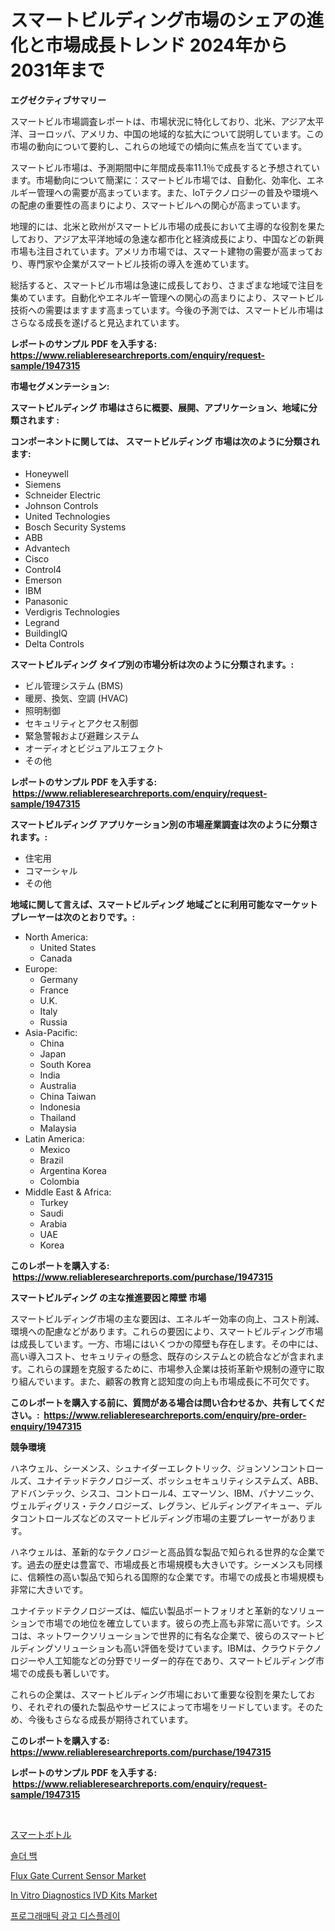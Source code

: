 <p><h1>スマートビルディング市場のシェアの進化と市場成長トレンド 2024年から2031年まで</h1></p><p><strong>エグゼクティブサマリー</strong></p>
<p><p>スマートビル市場調査レポートは、市場状況に特化しており、北米、アジア太平洋、ヨーロッパ、アメリカ、中国の地域的な拡大について説明しています。この市場の動向について要約し、これらの地域での傾向に焦点を当てています。</p><p>スマートビル市場は、予測期間中に年間成長率11.1％で成長すると予想されています。市場動向について簡潔に：スマートビル市場では、自動化、効率化、エネルギー管理への需要が高まっています。また、IoTテクノロジーの普及や環境への配慮の重要性の高まりにより、スマートビルへの関心が高まっています。</p><p>地理的には、北米と欧州がスマートビル市場の成長において主導的な役割を果たしており、アジア太平洋地域の急速な都市化と経済成長により、中国などの新興市場も注目されています。アメリカ市場では、スマート建物の需要が高まっており、専門家や企業がスマートビル技術の導入を進めています。</p><p>総括すると、スマートビル市場は急速に成長しており、さまざまな地域で注目を集めています。自動化やエネルギー管理への関心の高まりにより、スマートビル技術への需要はますます高まっています。今後の予測では、スマートビル市場はさらなる成長を遂げると見込まれています。</p></p>
<p><strong>レポートのサンプル PDF を入手する: <a href="https://www.reliableresearchreports.com/enquiry/request-sample/1947315">https://www.reliableresearchreports.com/enquiry/request-sample/1947315</a></strong></p>
<p><strong>市場セグメンテーション:</strong></p>
<p><strong> スマートビルディング 市場はさらに概要、展開、アプリケーション、地域に分類されます :</strong></p>
<p><strong>コンポーネントに関しては、 スマートビルディング 市場は次のように分類されます: &nbsp;</strong></p>
<p><ul><li>Honeywell</li><li>Siemens</li><li>Schneider Electric</li><li>Johnson Controls</li><li>United Technologies</li><li>Bosch Security Systems</li><li>ABB</li><li>Advantech</li><li>Cisco</li><li>Control4</li><li>Emerson</li><li>IBM</li><li>Panasonic</li><li>Verdigris Technologies</li><li>Legrand</li><li>BuildingIQ</li><li>Delta Controls</li></ul></p>
<p><strong> スマートビルディング タイプ別の市場分析は次のように分類されます。:</strong></p>
<p><ul><li>ビル管理システム (BMS)</li><li>暖房、換気、空調 (HVAC)</li><li>照明制御</li><li>セキュリティとアクセス制御</li><li>緊急警報および避難システム</li><li>オーディオとビジュアルエフェクト</li><li>その他</li></ul></p>
<p><strong>レポートのサンプル PDF を入手する: &nbsp;<a href="https://www.reliableresearchreports.com/enquiry/request-sample/1947315">https://www.reliableresearchreports.com/enquiry/request-sample/1947315</a></strong></p>
<p><strong> スマートビルディング アプリケーション別の市場産業調査は次のように分類されます。:</strong></p>
<p><ul><li>住宅用</li><li>コマーシャル</li><li>その他</li></ul></p>
<p><strong>地域に関して言えば、スマートビルディング 地域ごとに利用可能なマーケットプレーヤーは次のとおりです。:</strong></p>
<p><ul>
    <li>
        North America:
        <ul>
            <li>United States</li>
            <li>Canada</li>
        </ul>
    </li>
    <li>
        Europe:
        <ul>
            <li>Germany</li>
            <li>France</li>
            <li>U.K.</li>
            <li>Italy</li>
            <li>Russia</li>
        </ul>
    </li>
    <li>
        Asia-Pacific:
        <ul>
            <li>China</li>
            <li>Japan</li>
            <li>South Korea</li>
            <li>India</li>
            <li>Australia</li>
            <li>China Taiwan</li>
            <li>Indonesia</li>
            <li>Thailand</li>
            <li>Malaysia</li>
        </ul>
    </li>
    <li>
        Latin America:
        <ul>
            <li>Mexico</li>
            <li>Brazil</li>
            <li>Argentina Korea</li>
            <li>Colombia</li>
        </ul>
    </li>
    <li>
        Middle East & Africa:
        <ul>
            <li>Turkey</li>
            <li>Saudi</li>
            <li>Arabia</li>
            <li>UAE</li>
            <li>Korea</li>
        </ul>
    </li>
    </ul></p>
<p><strong>このレポートを購入する: &nbsp;<a href="https://www.reliableresearchreports.com/purchase/1947315">https://www.reliableresearchreports.com/purchase/1947315</a></strong></p>
<p><strong>スマートビルディング の主な推進要因と障壁 市場</strong></p>
<p><p>スマートビルディング市場の主な要因は、エネルギー効率の向上、コスト削減、環境への配慮などがあります。これらの要因により、スマートビルディング市場は成長しています。一方、市場にはいくつかの障壁も存在します。その中には、高い導入コスト、セキュリティの懸念、既存のシステムとの統合などが含まれます。これらの課題を克服するために、市場参入企業は技術革新や規制の遵守に取り組んでいます。また、顧客の教育と認知度の向上も市場成長に不可欠です。</p></p>
<p><strong>このレポートを購入する前に、質問がある場合は問い合わせるか、共有してください。:&nbsp; <a href="https://www.reliableresearchreports.com/enquiry/pre-order-enquiry/1947315">https://www.reliableresearchreports.com/enquiry/pre-order-enquiry/1947315</a></strong></p>
<p><strong>競争環境</strong></p>
<p><p>ハネウェル、シーメンス、シュナイダーエレクトリック、ジョンソンコントロールズ、ユナイテッドテクノロジーズ、ボッシュセキュリティシステムズ、ABB、アドバンテック、シスコ、コントロール4、エマーソン、IBM、パナソニック、ヴェルディグリス・テクノロジーズ、レグラン、ビルディングアイキュー、デルタコントロールズなどのスマートビルディング市場の主要プレーヤーがあります。</p><p>ハネウェルは、革新的なテクノロジーと高品質な製品で知られる世界的な企業です。過去の歴史は豊富で、市場成長と市場規模も大きいです。シーメンスも同様に、信頼性の高い製品で知られる国際的な企業です。市場での成長と市場規模も非常に大きいです。</p><p>ユナイテッドテクノロジーズは、幅広い製品ポートフォリオと革新的なソリューションで市場での地位を確立しています。彼らの売上高も非常に高いです。シスコは、ネットワークソリューションで世界的に有名な企業で、彼らのスマートビルディングソリューションも高い評価を受けています。IBMは、クラウドテクノロジーや人工知能などの分野でリーダー的存在であり、スマートビルディング市場での成長も著しいです。</p><p>これらの企業は、スマートビルディング市場において重要な役割を果たしており、それぞれの優れた製品やサービスによって市場をリードしています。そのため、今後もさらなる成長が期待されています。</p></p>
<p><strong>このレポートを購入する: &nbsp; <a href="https://www.reliableresearchreports.com/purchase/1947315">https://www.reliableresearchreports.com/purchase/1947315</a></strong></p>
<p><strong>レポートのサンプル PDF を入手する: &nbsp;<a href="https://www.reliableresearchreports.com/enquiry/request-sample/1947315">https://www.reliableresearchreports.com/enquiry/request-sample/1947315</a></strong><strong></strong></p>
<p>&nbsp;</p>
<p><p><a href="https://github.com/bevdtkn4419963/Market-Research-Report-List-1/blob/main/9874843186450.md">スマートボトル</a></p><p><a href="https://github.com/vsoq0zknh59/Market-Research-Report-List-1/blob/main/4721137186415.md">숄더 백</a></p><p><a href="https://github.com/globismark/Market-Research-Report-List-2/blob/main/flux-gate-current-sensor-market.md">Flux Gate Current Sensor Market</a></p><p><a href="https://github.com/prosalinda88/Market-Research-Report-List-3/blob/main/in-vitro-diagnostics-ivd-kits-market.md">In Vitro Diagnostics IVD Kits Market</a></p><p><a href="https://medium.com/@ttmjshfrgiff14/%ED%94%84%EB%A1%9C%EA%B7%B8%EB%9E%98%EB%B0%8D-%EA%B4%91%EA%B3%A0-%EB%94%94%EC%8A%A4%ED%94%8C%EB%A0%88%EC%9D%B4-%EC%8B%9C%EC%9E%A5-%EB%B6%84%EC%84%9D-cagr-%EC%8B%9C%EC%9E%A5-%EC%84%B8%EB%B6%84%ED%99%94-%EB%B0%8F-%EA%B8%80%EB%A1%9C%EB%B2%8C-%EC%82%B0%EC%97%85-%EA%B0%9C%EC%9A%94-77c0547c82bc">프로그래매틱 광고 디스플레이</a></p></p>